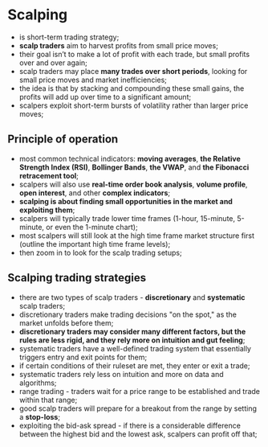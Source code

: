 # Scalping

- is short-term trading strategy;
- **scalp traders** aim to harvest profits from small price moves;
- their goal isn’t to make a lot of profit with each trade, but small profits over and over again;
- scalp traders may place **many trades over short periods**, looking for small price moves and market inefficiencies;
- the idea is that by stacking and compounding these small gains, the profits will add up over time to a significant amount;
- scalpers exploit short-term bursts of volatility rather than larger price moves;

## Principle of operation

- most common technical indicators: **moving averages**, **the Relative Strength Index (RSI)**, **Bollinger Bands**, **the VWAP**, and **the Fibonacci retracement tool**;
- scalpers will also use **real-time order book analysis**, **volume profile**, **open interest**, and other **complex indicators**;
- **scalping is about finding small opportunities in the market and exploiting them**;
- scalpers will typically trade lower time frames (1-hour, 15-minute, 5-minute, or even the 1-minute chart);
- most scalpers will still look at the high time frame market structure first (outline the important high time frame levels);
- then zoom in to look for the scalp trading setups;

## Scalping trading strategies

- there are two types of scalp traders - **discretionary** and **systematic** scalp traders;
- discretionary traders make trading decisions "on the spot," as the market unfolds before them;
- **discretionary traders may consider many different factors, but the rules are less rigid, and they rely more on intuition and gut feeling**;
- systematic traders have a well-defined trading system that essentially triggers entry and exit points for them;
- if certain conditions of their ruleset are met, they enter or exit a trade;
- systematic traders rely less on intuition and more on data and algorithms;
- range trading - traders wait for a price range to be established and trade within that range;
- good scalp traders will prepare for a breakout from the range by setting a **stop-loss**;
- exploiting the bid-ask spread - if there is a considerable difference between the highest bid and the lowest ask, scalpers can profit off that;